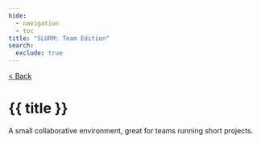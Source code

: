 ```yaml
---
hide:
  - navigation
  - toc
title: "SLURM: Team Edition"
search:
  exclude: true
---
```


<div class="no-tabs full-width-container">
  <div class="workshop-header">
    <a class="template-back-link" href="javascript:history.back()">< Back</a>
    <img
      alt=""
      class="template-icon"
      src="{{ config.site_url }}/assets/images/template-icons/slurm_team.svg"
    >
    <div class="template-title">
    <h1>{{ title }}</h1>
    <p>
      A small collaborative environment, great for teams running short projects. 
    </p>
</div>
  </div>
</div>
